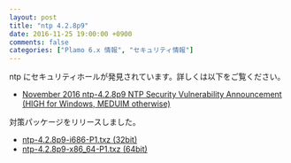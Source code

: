 ```yaml
---
layout: post
title: "ntp 4.2.8p9"
date: 2016-11-25 19:00:00 +0900
comments: false
categories: ["Plamo 6.x 情報", "セキュリティ情報"]
---
```


ntp にセキュリティホールが発見されています。詳しくは以下をご覧ください。

* [November 2016 ntp-4.2.8p9 NTP Security Vulnerability Announcement (HIGH for Windows, MEDUIM otherwise)](http://support.ntp.org/bin/view/Main/SecurityNotice#November_2016_ntp_4_2_8p9_NTP_Se)

対策パッケージをリリースしました。

* [ntp-4.2.8p9-i686-P1.txz (32bit)](ftp://plamo.linet.gr.jp/pub/Plamo-6.x/x86/plamo/01_minimum/network.txz/ntp-4.2.8p9-i686-P1.txz)
* [ntp-4.2.8p9-x86_64-P1.txz (64bit)](ftp://plamo.linet.gr.jp/pub/Plamo-6.x/x86_64/plamo/01_minimum/network.txz/ntp-4.2.8p9-x86_64-P1.txz)

